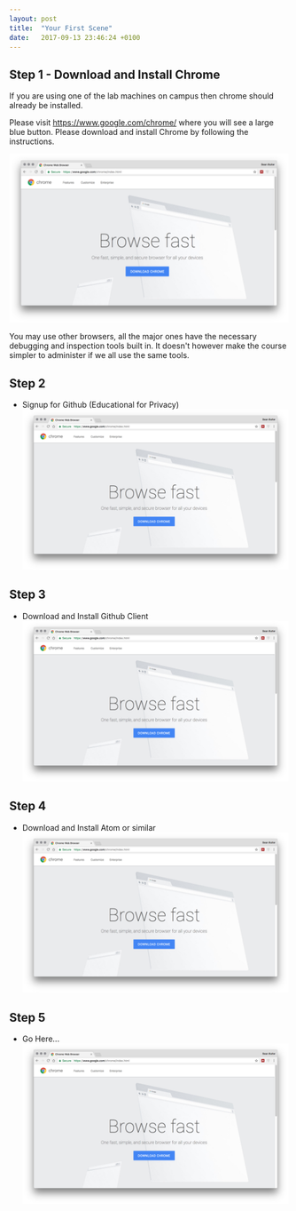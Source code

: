 ```yaml
---
layout: post
title:  "Your First Scene"
date:   2017-09-13 23:46:24 +0100
---
```


## Step 1 - Download and Install Chrome

If you are using one of the lab machines on campus then chrome should already be installed.

Please visit <https://www.google.com/chrome/> where you will see a large blue button. Please download and install Chrome by following the instructions.

![](/assets/getchrome.png)

You may use other browsers, all the major ones have the necessary debugging and inspection tools built in. It doesn't however make the course simpler to administer if we all use the same tools.

## Step 2
- Signup for Github (Educational for Privacy)
![](/assets/getchrome.png)

## Step 3
- Download and Install Github Client
![](/assets/getchrome.png)

## Step 4
- Download and Install Atom or similar
![](/assets/getchrome.png)

## Step 5
- Go Here...
![](/assets/getchrome.png)
